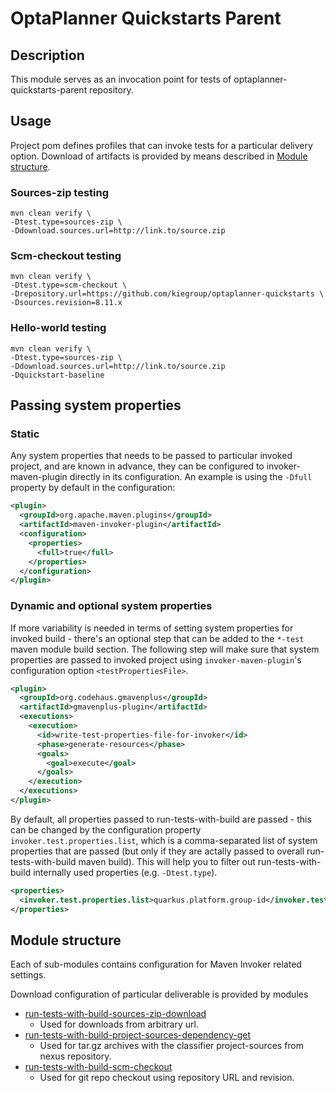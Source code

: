 # OptaPlanner Quickstarts Parent

## Description
This module serves as an invocation point for tests of optaplanner-quickstarts-parent repository.

## Usage
Project pom defines profiles that can invoke tests for a particular delivery option.
Download of artifacts is provided by means described in [Module structure](#module-structure).

### Sources-zip testing
```
mvn clean verify \
-Dtest.type=sources-zip \
-Ddownload.sources.url=http://link.to/source.zip
```

### Scm-checkout testing
```
mvn clean verify \
-Dtest.type=scm-checkout \
-Drepository.url=https://github.com/kiegroup/optaplanner-quickstarts \
-Dsources.revision=8.11.x
```

### Hello-world testing
```
mvn clean verify \
-Dtest.type=sources-zip \
-Ddownload.sources.url=http://link.to/source.zip
-Dquickstart-baseline
```

## Passing system properties
### Static
Any system properties that needs to be passed to particular invoked project, and are known
in advance, they can be configured to invoker-maven-plugin directly in its configuration. An
example is using the `-Dfull` property by default in the configuration:
```xml
<plugin>
  <groupId>org.apache.maven.plugins</groupId>
  <artifactId>maven-invoker-plugin</artifactId>
  <configuration>
    <properties>
      <full>true</full>
    </properties>
  </configuration>
</plugin>
```
### Dynamic and optional system properties
If more variability is needed in terms of setting system properties for invoked build - there's an
optional step that can be added to the `*-test` maven module build section.
The following step will make sure that system properties are passed to invoked project
using `invoker-maven-plugin`'s configuration option `<testPropertiesFile>`.
```xml
<plugin>
  <groupId>org.codehaus.gmavenplus</groupId>
  <artifactId>gmavenplus-plugin</artifactId>
  <executions>
    <execution>
      <id>write-test-properties-file-for-invoker</id>
      <phase>generate-resources</phase>
      <goals>
        <goal>execute</goal>
      </goals>
    </execution>
  </executions>
</plugin>
```
By default, all properties passed to run-tests-with-build are passed - this can be changed by
the configuration property `invoker.test.properties.list`, which is a comma-separated list
of system properties that are passed (but only if they are actally passed to overall run-tests-with-build maven build).
This will help you to filter out run-tests-with-build internally used properties (e.g. `-Dtest.type`).
```xml
<properties>
  <invoker.test.properties.list>quarkus.platform.group-id</invoker.test.properties.list>
</properties>
```

## Module structure
Each of sub-modules contains configuration for Maven Invoker related settings.

Download configuration of particular deliverable is provided by modules
* [run-tests-with-build-sources-zip-download](../run-tests-with-build-sources-zip-download)
  * Used for downloads from arbitrary url.
* [run-tests-with-build-project-sources-dependency-get](../run-tests-with-build-project-sources-dependency-get)
  * Used for tar.gz archives with the classifier project-sources from nexus repository.
* [run-tests-with-build-scm-checkout](../run-tests-with-build-scm-checkout)
  * Used for git repo checkout using repository URL and revision.
